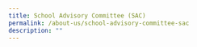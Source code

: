 ```yaml
---
title: School Advisory Committee (SAC)
permalink: /about-us/school-advisory-committee-sac
description: ""
---
```

